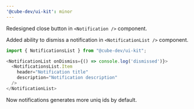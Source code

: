 ```yaml
---
'@cube-dev/ui-kit': minor
---
```


Redesigned close button in `<Notification />` component.

Added ability to dismiss a notification in `<NotificationList />` component.

```typescript jsx
import { NotificationsList } from "@cube-dev/ui-kit";

<NotificationList onDismiss={() => console.log('dismissed')}>
  <NotificationsList.Item
    header="Notification title"
    description="Notification description"
  />
</NotificationList>
```

Now notifications generates more uniq ids by default.
